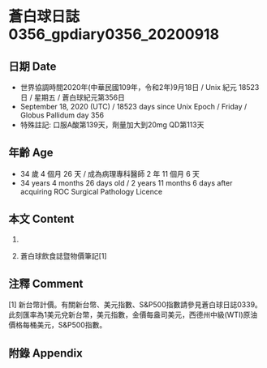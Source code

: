 [_metadata_:encoding]: - "utf-8"
[_metadata_:language]: - "zh-Hant-TW"
[_metadata_:fileformat]: - "markdown"
[_metadata_:MIME_type]: - "text/plain"
[_metadata_:markdown_version]: - "commonmark version 0.29"
[_metadata_:markdown_spec]: - "https://spec.commonmark.org/0.29/"

# 蒼白球日誌0356_gpdiary0356_20200918 #

## 日期 Date ##

* 世界協調時間2020年(中華民國109年，令和2年)9月18日 / Unix 紀元 18523 日 / 星期五 / 蒼白球紀元第356日
* September 18, 2020 (UTC) / 18523 days since Unix Epoch / Friday / Globus Pallidum day 356
* 特殊註記: 口服A酸第139天，劑量加大到20mg QD第113天

## 年齡 Age ##

* 34 歲 4 個月 26 天 / 成為病理專科醫師 2 年 11 個月 6 天
* 34 years 4 months 26 days old / 2 years 11 months 6 days after acquiring ROC Surgical Pathology Licence

## 本文 Content ##

1. 

    
2. 蒼白球飲食誌暨物價筆記[1]

    

## 注釋 Comment ##

[1] 新台幣計價。有關新台幣、美元指數、S&P500指數請參見蒼白球日誌0339。此刻匯率為1美元兌新台幣，美元指數，金價每盎司美元，西德州中級(WTI)原油價格每桶美元，S&P500指數。



## 附錄 Appendix ##

